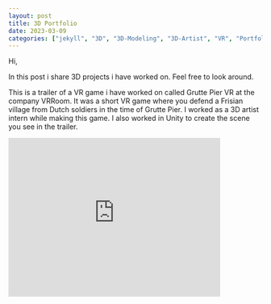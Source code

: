 ```yaml
---
layout: post
title: 3D Portfolio
date: 2023-03-09
categories: ["jekyll", "3D", "3D-Modeling", "3D-Artist", "VR", "Portfolio",]
---
```


Hi,

In this post i share 3D projects i have worked on. Feel free to look around.

This is a trailer of a VR game i have worked on called Grutte Pier VR at the company VRRoom. It was a short VR game where you defend a Frisian village from Dutch soldiers in the time of Grutte Pier. I worked as a 3D artist intern while making this game. I also worked in Unity to create the scene you see in the trailer.
<iframe width="420" height="315" src="https://www.youtube.com/embed/Kzk2odosI4c" frameborder="0" allowfullscreen></iframe>

